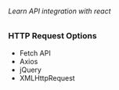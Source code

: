 ###### Learn API integration with react
### HTTP Request Options
* Fetch API
* Axios
* jQuery
* XMLHttpRequest
